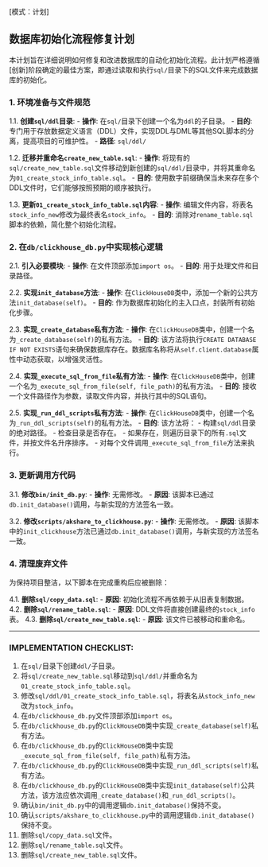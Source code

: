 [模式：计划]

## 数据库初始化流程修复计划

本计划旨在详细说明如何修复和改进数据库的自动化初始化流程。此计划严格遵循[创新]阶段确定的最佳方案，即通过读取和执行`sql/`目录下的SQL文件来完成数据库的初始化。

### 1. 环境准备与文件规范

1.1. **创建`sql/ddl`目录**:
    - **操作**: 在`sql/`目录下创建一个名为`ddl`的子目录。
    - **目的**: 专门用于存放数据定义语言（DDL）文件，实现DDL与DML等其他SQL脚本的分离，提高项目的可维护性。
    - **路径**: `sql/ddl/`

1.2. **迁移并重命名`create_new_table.sql`**:
    - **操作**: 将现有的`sql/create_new_table.sql`文件移动到新创建的`sql/ddl/`目录中，并将其重命名为`01_create_stock_info_table.sql`。
    - **目的**: 使用数字前缀确保当未来存在多个DDL文件时，它们能够按照预期的顺序被执行。

1.3. **更新`01_create_stock_info_table.sql`内容**:
    - **操作**: 编辑文件内容，将表名`stock_info_new`修改为最终表名`stock_info`。
    - **目的**: 消除对`rename_table.sql`脚本的依赖，简化整个初始化流程。

### 2. 在`db/clickhouse_db.py`中实现核心逻辑

2.1. **引入必要模块**:
    - **操作**: 在文件顶部添加`import os`。
    - **目的**: 用于处理文件和目录路径。

2.2. **实现`init_database`方法**:
    - **操作**: 在`ClickHouseDB`类中，添加一个新的公共方法`init_database(self)`。
    - **目的**: 作为数据库初始化的主入口点，封装所有初始化步骤。

2.3. **实现`_create_database`私有方法**:
    - **操作**: 在`ClickHouseDB`类中，创建一个名为`_create_database(self)`的私有方法。
    - **目的**: 该方法将执行`CREATE DATABASE IF NOT EXISTS`语句来确保数据库存在。数据库名称将从`self.client.database`属性中动态获取，以增强灵活性。

2.4. **实现`_execute_sql_from_file`私有方法**:
    - **操作**: 在`ClickHouseDB`类中，创建一个名为`_execute_sql_from_file(self, file_path)`的私有方法。
    - **目的**: 接收一个文件路径作为参数，读取文件内容，并执行其中的SQL语句。

2.5. **实现`_run_ddl_scripts`私有方法**:
    - **操作**: 在`ClickHouseDB`类中，创建一个名为`_run_ddl_scripts(self)`的私有方法。
    - **目的**: 该方法将：
        - 构建`sql/ddl`目录的绝对路径。
        - 检查目录是否存在。
        - 如果存在，则遍历目录下的所有`.sql`文件，并按文件名升序排序。
        - 对每个文件调用`_execute_sql_from_file`方法来执行。

### 3. 更新调用方代码

3.1. **修改`bin/init_db.py`**:
    - **操作**: 无需修改。
    - **原因**: 该脚本已通过`db.init_database()`调用，与新实现的方法签名一致。

3.2. **修改`scripts/akshare_to_clickhouse.py`**:
    - **操作**: 无需修改。
    - **原因**: 该脚本中的`init_clickhouse`方法已通过`db.init_database()`调用，与新实现的方法签名一致。

### 4. 清理废弃文件

为保持项目整洁，以下脚本在完成重构后应被删除：

4.1. **删除`sql/copy_data.sql`**:
    - **原因**: 初始化流程不再依赖于从旧表复制数据。
4.2. **删除`sql/rename_table.sql`**:
    - **原因**: DDL文件将直接创建最终的`stock_info`表。
4.3. **删除`sql/create_new_table.sql`**:
    - **原因**: 该文件已被移动和重命名。

---
### IMPLEMENTATION CHECKLIST:

1.  在`sql/`目录下创建`ddl/`子目录。
2.  将`sql/create_new_table.sql`移动到`sql/ddl/`并重命名为`01_create_stock_info_table.sql`。
3.  修改`sql/ddl/01_create_stock_info_table.sql`，将表名从`stock_info_new`改为`stock_info`。
4.  在`db/clickhouse_db.py`文件顶部添加`import os`。
5.  在`db/clickhouse_db.py`的`ClickHouseDB`类中实现`_create_database(self)`私有方法。
6.  在`db/clickhouse_db.py`的`ClickHouseDB`类中实现`_execute_sql_from_file(self, file_path)`私有方法。
7.  在`db/clickhouse_db.py`的`ClickHouseDB`类中实现`_run_ddl_scripts(self)`私有方法。
8.  在`db/clickhouse_db.py`的`ClickHouseDB`类中实现`init_database(self)`公共方法，该方法应依次调用`_create_database()`和`_run_ddl_scripts()`。
9.  确认`bin/init_db.py`中的调用逻辑`db.init_database()`保持不变。
10. 确认`scripts/akshare_to_clickhouse.py`中的调用逻辑`db.init_database()`保持不变。
11. 删除`sql/copy_data.sql`文件。
12. 删除`sql/rename_table.sql`文件。
13. 删除`sql/create_new_table.sql`文件。 
